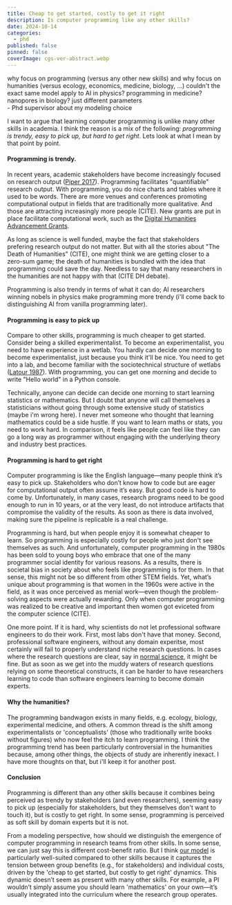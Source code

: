 ```yaml
---
title: Cheap to get started, costly to get it right
description: Is computer programming like any other skills?
date: 2024-10-14
categories:
  - phd
published: false
pinned: false
coverImage: cgs-ver-abstract.webp
---
```


<div class="cite">
      <div class="quote">
      why focus on programming (versus any other new skills) and why focus on humanities (versus ecology, economics, medicine, biology, ...) couldn't the exact same model apply to AI in physics? programming in medicine? nanopores in biology? just different parameters
      </div>
      <div class="citation">- Phd supervisor about my modeling choice</div>
</div>

I want to argue that learning computer programming is unlike many other skills in academia. I think the reason is a mix of the following: *programming is trendy, easy to pick up, but hard to get right*. Lets look at what I mean by that point by point.

#### Programming is trendy.

In recent years, academic stakeholders have become increasingly focused on research output ([Piper 2017](https://chadwellmon.com/wp-content/uploads/2017/01/wellmon_piper_academic_inequality_ci_2017.pdf)). Programming facilitates "quantifiable" research output. With programming, you do nice charts and tables where it used to be words. There are more venues and conferences promoting computational output in fields that are traditionally more qualitative. And those are attracting increasingly more people (CITE).  New grants are put in place facilitate computational work, such as the [Digital Humanities Advancement Grants](https://www.neh.gov/divisions/odh). 

As long as science is well funded, maybe the fact that stakeholders prefering research output do not matter. But with all the stories about "The Death of Humanities" (CITE), one might think we are getting closer to a zero-sum game; the death of humanities is bundled with the idea that programming could save the day. Needless to say that many researchers in the humanities are not happy with that (CITE DH debate). 

Programming is also trendy in terms of what it can do; AI researchers winning nobels in physics make programming more trendy (i'll come back to distinguishing AI from vanilla programming later).

#### Programming is easy to pick up

Compare to other skills, programming is much cheaper to get started. Consider being a skilled experimentalist. To become an experimentalist, you need to have experience in a wetlab. You hardly can decide one morning to become experimentalist, just because you think it'll be nice. You need to get into a lab, and become familiar with the sociotechnical structure of wetlabs ([Latour 1987](https://press.princeton.edu/books/paperback/9780691028323/laboratory-life?srsltid=AfmBOor_dzvVj42fkEKnMuNy0qJ0rkmm2hrUzWEAKV5jy3SGFFQtjHqr)). With programming, you can get one morning and decide to write "Hello world" in a Python console.

Technically, anyone can decide can decide one morning to start learning statistics or mathematics. But I doubt that anyone will call themselves a statisticians without going through some extensive study of statistics (maybe i'm wrong here). I never met someone who thought that learning mathematics could be a side hustle. If you want to learn maths or stats, you need to work hard. In comparison, it feels like people can feel like they can go a long way as programmer without engaging with the underlying theory and industry best practices. 

#### Programming is hard to get right

Computer programming is like the English language—many people think it’s easy to pick up. Stakeholders who don’t know how to code but are eager for computational output often assume it’s easy. But good code is hard to come by. Unfortunately, in many cases, research programs need to be good enough to run in 10 years, or at the very least, do not introduce artifacts that compromise the validity of the results. As soon as there is data involved, making sure the pipeline is replicable is a real challenge.

Programming is hard, but when people enjoy it is somewhat cheaper to learn. So programming is especially costly for people who just don't see themselves as such. And unfortunately, computer programming in the 1980s has been sold to young boys who embrace that one of the many programmer social identity for various reasons. As a results, there is societal bias in society about who feels like programming is for them. In that sense, this might not be so different from other STEM fields. Yet, what’s unique about programming is that women in the 1960s were active in the field, as it was once perceived as menial work—even though the problem-solving aspects were actually rewarding. Only when computer programming was realized to be creative and important then women got eviceted from the computer science (CITE).

One more point. If it is hard, why scientists do not let professional software engineers to do their work. First, most labs don't have that money. Second, professional software engineers, without any domain experitse, most certainly will fail to properly understand niche research questions. In cases where the research questions are clear, say in [normal science](https://en.wikipedia.org/wiki/Normal_science), it might be fine. But as soon as we get into the muddy waters of research questions relying on some theoretical constructs, it can be harder to have researchers learning to code than software engineers learning to become domain experts.


#### Why the humanities?

The programming bandwagon exists in many fields, e.g. ecology, biology, experimental medicine, and others. A common thread is the shift among experimentalists or 'conceptualists' (those who traditionally write books without figures) who now feel the itch to learn programming. I think the programming trend has been particularly controversial in the humanities because, among other things, the objects of study are inherently inexact. I have more thoughts on that, but i'll keep it for another post.

#### Conclusion

Programming is different than any other skills because it combines being perceived as trendy by stakeholders (and even researchers), seeming easy to pick up (especially for stakeholders, but they themselves don't want to touch it), but is costly to get right. In some sense, programming is perceived as soft skill by domain experts but it is not. 

From a modeling perspective, how should we distinguish the emergence of computer programming in research teams from other skills. In some sense, we can just say this is different cost-benefit ratio. But I think [our model](https://jstonge.github.io/modeling-comp-transition/#gmes-hysteresis-base-model) is particularly well-suited compared to other skills because it captures the tension between group benefits (e.g., for stakeholders) and individual costs, driven by the 'cheap to get started, but costly to get right' dynamics. This dynamic doesn’t seem as present with many other skills. For example, a PI wouldn’t simply assume you should learn 'mathematics' on your own—it’s usually integrated into the curriculum where the research group operates.